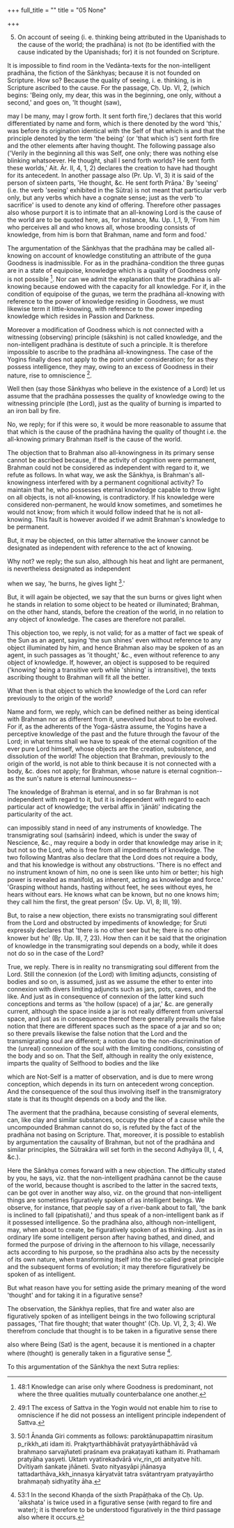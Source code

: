 +++
full_title = ""
title = "05 None"

+++


5. On account of seeing (i. e. thinking being attributed in the Upanishads to the cause of the world; the pradhāna) is not (to be identified with the cause indicated by the Upanishads; for) it is not founded on Scripture.

It is impossible to find room in the Vedānta-texts for the non-intelligent pradhāna, the fiction of the Sānkhyas; because it is not founded on Scripture. How so? Because the quality of seeing, i. e. thinking, is in Scripture ascribed to the cause. For the passage, Cḥ. Up. VI, 2, (which begins: 'Being only, my dear, this was in the beginning, one only, without a second,' and goes on, 'It thought (saw),

may I be many, may I grow forth. It sent forth fire,') declares that this world differentiated by name and form, which is there denoted by the word 'this,' was before its origination identical with the Self of that which is and that the principle denoted by the term 'the being' (or 'that which is') sent forth fire and the other elements after having thought. The following passage also ('Verily in the beginning all this was Self, one only; there was nothing else blinking whatsoever. He thought, shall I send forth worlds? He sent forth these worlds,' Ait. Ār. II, 4, 1, 2) declares the creation to have had thought for its antecedent. In another passage also (Pr. Up. VI, 3) it is said of the person of sixteen parts, 'He thought, &c. He sent forth Prāṇa.' By 'seeing' (i.e. the verb 'seeing' exhibited in the Sūtra) is not meant that particular verb only, but any verbs which have a cognate sense; just as the verb 'to sacrifice' is used to denote any kind of offering. Therefore other passages also whose purport it is to intimate that an all-knowing Lord is the cause of the world are to be quoted here, as, for instance, Mu. Up. I,.1, 9, 'From him who perceives all and who knows all, whose brooding consists of knowledge, from him is born that Brahman, name and form and food.'

The argumentation of the Sānkhyas that the pradhāna may be called all-knowing on account of knowledge constituting an attribute of the guṇa Goodness is inadmissible. For as in the pradhāna-condition the three guṇas are in a state of equipoise, knowledge which is a quality of Goodness only is not possible [^fn_95]. Nor can we admit the explanation that the pradhāna is all-knowing because endowed with the capacity for all knowledge. For if, in the condition of equipoise of the guṇas, we term the pradhāna all-knowing with reference to the power of knowledge residing in Goodness, we must likewise term it little-knowing, with reference to the power impeding knowledge which resides in Passion and Darkness.

[^fn_95]: 48:1 Knowledge can arise only where Goodness is predominant, not where the three qualities mutually counterbalance one another.

 Moreover a modification of Goodness which is not connected with a witnessing (observing) principle (sākshin) is not called knowledge, and the non-intelligent pradhāna is destitute of such a principle. It is therefore impossible to ascribe to the pradhāna all-knowingness. The case of the Yogins finally does not apply to the point under consideration; for as they possess intelligence, they may, owing to an excess of Goodness in their nature, rise to omniscience [^fn_96].

Well then (say those Sānkhyas who believe in the existence of a Lord) let us assume that the pradhāna possesses the quality of knowledge owing to the witnessing principle (the Lord), just as the quality of burning is imparted to an iron ball by fire.

No, we reply; for if this were so, it would be more reasonable to assume that that which is the cause of the pradhāna having the quality of thought i.e. the all-knowing primary Brahman itself is the cause of the world.

[^fn_96]: 49:1 The excess of Sattva in the Yogin would not enable him to rise to omniscience if he did not possess an intelligent principle independent of Sattva.

The objection that to Brahman also all-knowingness in its primary sense cannot be ascribed because, if the activity of cognition were permanent, Brahman could not be considered as independent with regard to it, we refute as follows. In what way, we ask the Sānkhya, is Brahman's all-knowingness interfered with by a permanent cognitional activity? To maintain that he, who possesses eternal knowledge capable to throw light on all objects, is not all-knowing, is contradictory. If his knowledge were considered non-permanent, he would know sometimes, and sometimes he would not know; from which it would follow indeed that he is not all-knowing. This fault is however avoided if we admit Brahman's knowledge to be permanent.

But, it may be objected, on this latter alternative the knower cannot be designated as independent with reference to the act of knowing.

Why not? we reply; the sun also, although his heat and light are permanent, is nevertheless designated as independent

when we say, 'he burns, he gives light [^fn_97].'

But, it will again be objected, we say that the sun burns or gives light when he stands in relation to some object to be heated or illuminated; Brahman, on the other hand, stands, before the creation of the world, in no relation to any object of knowledge. The cases are therefore not parallel.

This objection too, we reply, is not valid; for as a matter of fact we speak of the Sun as an agent, saying 'the sun shines' even without reference to any object illuminated by him, and hence Brahman also may be spoken of as an agent, in such passages as 'it thought,' &c., even without reference to any object of knowledge. If, however, an object is supposed to be required ('knowing' being a transitive verb while 'shining' is intransitive), the texts ascribing thought to Brahman will fit all the better.

What then is that object to which the knowledge of the Lord can refer previously to the origin of the world?

Name and form, we reply, which can be defined neither as being identical with Brahman nor as different from it, unevolved but about to be evolved. For if, as the adherents of the Yoga-śāstra assume, the Yogins have a perceptive knowledge of the past and the future through the favour of the Lord; in what terms shall we have to speak of the eternal cognition of the ever pure Lord himself, whose objects are the creation, subsistence, and dissolution of the world! The objection that Brahman, previously to the origin of the world, is not able to think because it is not connected with a body, &c. does not apply; for Brahman, whose nature is eternal cognition--as the sun's nature is eternal luminousness--

[^fn_97]: 50:1 Ānanda Giri comments as follows: paroktānupapattim nirasitum p_rikkh_ati idam iti. Prakr̥tyarthābhāvāt pratyayārthābhāvād vā brahmaṇo sarvajñateti praśnam eva prakaṭayati katham iti. Prathamaṁ pratyāha yasyeti. Uktaṁ vyatirekadvārā viv_rin_oti anityatve hīti. Dvītiyaṁ śankate jñāneti. Svato nityasyāpi jñānasya tattadarthāva_kkh_innasya kāryatvāt tatra svātantryam pratyayārtho brahmaṇaḥ sidhyatīty āha.

The knowledge of Brahman is eternal, and in so far Brahman is not independent with regard to it, but it is independent with regard to each particular act of knowledge; the verbal affix in 'jānāti' indicating the particularity of the act.

can impossibly stand in need of any instruments of knowledge. The transmigrating soul (saṁsārin) indeed, which is under the sway of Nescience, &c., may require a body in order that knowledge may arise in it; but not so the Lord, who is free from all impediments of knowledge. The two following Mantras also declare that the Lord does not require a body, and that his knowledge is without any obstructions. 'There is no effect and no instrument known of him, no one is seen like unto him or better; his high power is revealed as manifold, as inherent, acting as knowledge and force.' 'Grasping without hands, hasting without feet, he sees without eyes, he hears without ears. He knows what can be known, but no one knows him; they call him the first, the great person' (Śv. Up. VI, 8; III, 19).

But, to raise a new objection, there exists no transmigrating soul different from the Lord and obstructed by impediments of knowledge; for Śruti expressly declares that 'there is no other seer but he; there is no other knower but he' (Br̥. Up. Ill, 7, 23). How then can it be said that the origination of knowledge in the transmigrating soul depends on a body, while it does not do so in the case of the Lord?

True, we reply. There is in reality no transmigrating soul different from the Lord. Still the connexion (of the Lord) with limiting adjuncts, consisting of bodies and so on, is assumed, just as we assume the ether to enter into connexion with divers limiting adjuncts such as jars, pots, caves, and the like. And just as in consequence of connexion of the latter kind such conceptions and terms as 'the hollow (space) of a jar,' &c. are generally current, although the space inside a jar is not really different from universal space, and just as in consequence thereof there generally prevails the false notion that there are different spaces such as the space of a jar and so on; so there prevails likewise the false notion that the Lord and the transmigrating soul are different; a notion due to the non-discrimination of the (unreal) connexion of the soul with the limiting conditions, consisting of the body and so on. That the Self, although in reality the only existence, imparts the quality of Selfhood to bodies and the like

which are Not-Self is a matter of observation, and is due to mere wrong conception, which depends in its turn on antecedent wrong conception. And the consequence of the soul thus involving itself in the transmigratory state is that its thought depends on a body and the like.

The averment that the pradhāna, because consisting of several elements, can, like clay and similar substances, occupy the place of a cause while the uncompounded Brahman cannot do so, is refuted by the fact of the pradhāna not basing on Scripture. That, moreover, it is possible to establish by argumentation the causality of Brahman, but not of the pradhāna and similar principles, the Sūtrakāra will set forth in the second Adhyāya (II, I, 4, &c.).

Here the Sānkhya comes forward with a new objection. The difficulty stated by you, he says, viz. that the non-intelligent pradhāna cannot be the cause of the world, because thought is ascribed to the latter in the sacred texts, can be got over in another way also, viz. on the ground that non-intelligent things are sometimes figuratively spoken of as intelligent beings. We observe, for instance, that people say of a river-bank about to fall, 'the bank is inclined to fall (pipatishati),' and thus speak of a non-intelligent bank as if it possessed intelligence. So the pradhāna also, although non-intelligent, may, when about to create, be figuratively spoken of as thinking. Just as in ordinary life some intelligent person after having bathed, and dined, and formed the purpose of driving in the afternoon to his village, necessarily acts according to his purpose, so the pradhāna also acts by the necessity of its own nature, when transforming itself into the so-called great principle and the subsequent forms of evolution; it may therefore figuratively be spoken of as intelligent.

But what reason have you for setting aside the primary meaning of the word 'thought' and for taking it in a figurative sense?

The observation, the Sānkhya replies, that fire and water also are figuratively spoken of as intelligent beings in the two following scriptural passages, 'That fire thought; that water thought' (Cḥ. Up. VI, 2, 3; 4). We therefrom conclude that thought is to be taken in a figurative sense there

also where Being (Sat) is the agent, because it is mentioned in a chapter where (thought) is generally taken in a figurative sense [^fn_98].

[^fn_98]: 53:1 In the second Khaṇḍa of the sixth Prapāṭḥaka of the Cḥ. Up. 'aikshata' is twice used in a figurative sense (with regard to fire and water); it is therefore to be understood figuratively in the third passage also where it occurs.

To this argumentation of the Sānkhya the next Sutra replies:

